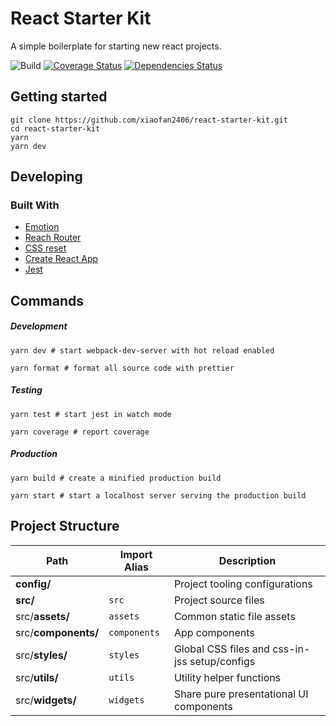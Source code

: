# React Starter Kit

A simple boilerplate for starting new react projects.

![Build](https://github.com/xiaofan2406/react-starter-kit/workflows/Build/badge.svg)
[![Coverage Status][coverage-badge]][coverage]
[![Dependencies Status][dependencies-badge]][dependencies]

[coverage-badge]: https://img.shields.io/codecov/c/github/xiaofan2406/react-starter-kit.svg
[coverage]: https://codecov.io/gh/xiaofan2406/react-starter-kit/branches
[dependencies-badge]: https://img.shields.io/david/xiaofan2406/react-starter-kit.svg
[dependencies]: https://david-dm.org/xiaofan2406/react-starter-kit

## Getting started

```shell
git clone https://github.com/xiaofan2406/react-starter-kit.git
cd react-starter-kit
yarn
yarn dev
```

## Developing

### Built With

- [Emotion](https://emotion.sh/docs/introduction)
- [Reach Router](https://reach.tech/router)
- [CSS reset](https://github.com/Semantic-Org/Semantic-UI/blob/master/dist/components/reset.css)
- [Create React App](https://github.com/facebook/create-react-app)
- [Jest](https://facebook.github.io/jest)

## Commands

##### Development

```shell
yarn dev # start webpack-dev-server with hot reload enabled

yarn format # format all source code with prettier
```

##### Testing

```shell
yarn test # start jest in watch mode

yarn coverage # report coverage
```

##### Production

```shell
yarn build # create a minified production build

yarn start # start a localhost server serving the production build
```

## Project Structure

| Path                | Import Alias | Description                                   |
| ------------------- | ------------ | --------------------------------------------- |
| **config/**         |              | Project tooling configurations                |
| **src/**            | `src`        | Project source files                          |
| src/**assets/**     | `assets`     | Common static file assets                     |
| src/**components/** | `components` | App components                                |
| src/**styles/**     | `styles`     | Global CSS files and css-in-jss setup/configs |
| src/**utils/**      | `utils`      | Utility helper functions                      |
| src/**widgets/**    | `widgets`    | Share pure presentational UI components       |
